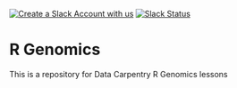 [![Create a Slack Account with us](https://img.shields.io/badge/Create_Slack_Account-The_Carpentries-071159.svg)](https://swc-slack-invite.herokuapp.com/)
[![Slack Status](https://img.shields.io/badge/Slack_Channel-dc--genomics-E01563.svg)](https://swcarpentry.slack.com/messages/C9N1K7DCY) 

# R Genomics	

This is a repository for Data Carpentry R Genomics lessons

